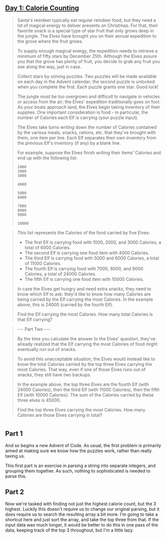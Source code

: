 ## [Day 1: Calorie Counting](https://adventofcode.com/2022/day/1) ##

> Santa's reindeer typically eat regular reindeer food, but they need a lot of magical energy to deliver presents on Christmas. For that, their favorite snack is a special type of star fruit that only grows deep in the jungle. The Elves have brought you on their annual expedition to the grove where the fruit grows.
> 
> To supply enough magical energy, the expedition needs to retrieve a minimum of fifty stars by December 25th. Although the Elves assure you that the grove has plenty of fruit, you decide to grab any fruit you see along the way, just in case.
> 
> Collect stars by solving puzzles. Two puzzles will be made available on each day in the Advent calendar; the second puzzle is unlocked when you complete the first. Each puzzle grants one star. Good luck!
> 
> The jungle must be too overgrown and difficult to navigate in vehicles or access from the air; the Elves' expedition traditionally goes on foot. As your boats approach land, the Elves begin taking inventory of their supplies. One important consideration is food - in particular, the number of Calories each Elf is carrying (your puzzle input).
> 
> The Elves take turns writing down the number of Calories contained by the various meals, snacks, rations, etc. that they've brought with them, one item per line. Each Elf separates their own inventory from the previous Elf's inventory (if any) by a blank line.
> 
> For example, suppose the Elves finish writing their items' Calories and end up with the following list:
>
> ```
> 1000
> 2000
> 3000
> 
> 4000
> 
> 5000
> 6000
> 
> 7000
> 8000
> 9000
> 
> 10000
> ```

> This list represents the Calories of the food carried by five Elves:
>
> * The first Elf is carrying food with 1000, 2000, and 3000 Calories, a total of 6000 Calories.
> * The second Elf is carrying one food item with 4000 Calories.
> * The third Elf is carrying food with 5000 and 6000 Calories, a total of 11000 Calories.
> * The fourth Elf is carrying food with 7000, 8000, and 9000 Calories, a total of 24000 Calories.
> * The fifth Elf is carrying one food item with 10000 Calories.
> 
> In case the Elves get hungry and need extra snacks, they need to know which Elf to ask: they'd like to know how many Calories are being carried by the Elf carrying the most Calories. In the example above, this is 24000 (carried by the fourth Elf).
> 
> Find the Elf carrying the most Calories. How many total Calories is that Elf carrying?

> --- Part Two ---
> 
> By the time you calculate the answer to the Elves' question, they've already realized that the Elf carrying the most Calories of food might eventually run out of snacks.
> 
> To avoid this unacceptable situation, the Elves would instead like to know the total Calories carried by the top three Elves carrying the most Calories. That way, even if one of those Elves runs out of snacks, they still have two backups.
> 
> In the example above, the top three Elves are the fourth Elf (with 24000 Calories), then the third Elf (with 11000 Calories), then the fifth Elf (with 10000 Calories). The sum of the Calories carried by these three elves is 45000.
> 
> Find the top three Elves carrying the most Calories. How many Calories are those Elves carrying in total?


#

## Part 1 ##

And so begins a new Advent of Code. As usual, the first problem is primarily aimed at making sure we know how the puzzles work, rather than really taxing us.

This first part is an exercise in parsing a string into separate integers, and grouping them together. As such, nothing to sophisticated is needed to parse this.

## Part 2 ##

Now we're tasked with finding not just the highest calorie count, but the 3 highest. Luckily this doesn't require us to change our original parsing, but it does require us to search the resulting array a bit more. I'm going to take a shortcut here and just sort the array, and take the top three from that. If the input data was much longer, it would be better to do this in one pass of the data, keeping track of the top 3 throughout, but I'm a little lazy.